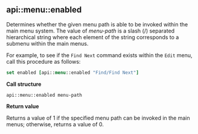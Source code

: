 ## api::menu::enabled

Determines whether the given menu path is able to be invoked within the main
menu system.  The value of _menu-path_ is a slash (/) separated hierarchical
string where each element of the string corresponds to a submenu within the
main menus.

For example, to see if the `Find Next` command exists within the `Edit`
menu, call this procedure as follows:

```Tcl
set enabled [api::menu::enabled "Find/Find Next"]
```

**Call structure**

`api::menu::enabled menu-path`

**Return value**

Returns a value of 1 if the specified menu path can be invoked in the main
menus; otherwise, returns a value of 0.
